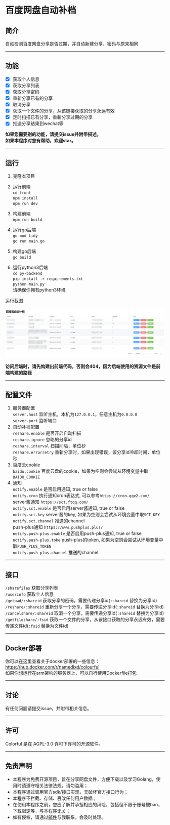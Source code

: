 # 百度网盘自动补档

## 简介
自动检测百度网盘分享是否过期，并自动新建分享，密码与原来相同   

---
## 功能
- [x] 获取个人信息
- [x] 获取分享列表
- [x] 获取分享密码
- [x] 重新分享已有的分享
- [x] 取消分享
- [x] 获取一个文件的分享，从该链接获取的分享永远有效
- [x] 定时扫描已有分享，重新分享过期的分享
- [x] 推送分享结果到wechat等

**如果您需要别的功能，请提交issue并附带描述。**  
**如果本程序对您有帮助，欢迎star。**  

---
## 运行
1. 克隆本项目
2. 运行前端  
    `cd front`  
    `npm install`  
    `npm run dev`  

3. 构建前端  
    `npm run build`  

4. 运行go后端  
    `go mod tidy`  
    `go run main.go`   

5. 构建go后端  
    `go build`  

6. 运行python3后端  
    `cd py-backend`  
    `pip install -r requirements.txt`  
    `python main.py`  
    请确保你拥有python3环境  


运行截图  

![运行截图](/img/运行截图.png)

**访问后端时，请先构建出前端代码，否则会404，因为后端使用的资源文件是前端构建的路径**  


---

## 配置文件
1. 服务器配置  
`server.host` 监听主机，本机为`127.0.0.1`，任意主机为`0.0.0.0`  
`server.port` 监听端口  
2. 自动补档配置  
`reshare.enable` 是否开启自动扫描  
`reshare.ignore` 忽略的分享id  
`reshare.interval` 扫描间隔，单位秒  
`reshare.errorretry` 重新分享时，如果出现错误，该分享id冷却时间，单位秒  
3. 百度云cookie  
`baidu.cookie` 百度云盘的cookie，如果为空则会尝试从环境变量中取`BAIDU_COOKIE`
4. 通知  
`notify.enable` 是否启用通知, true or false  
`notify.cron` 执行通知cron表达式, 可以参考`https://cron.qqe2.com/`  
server酱通知 `https://sct.ftqq.com/`  
`notify.sct.enable` 是否启用server酱通知, true or false  
`notify.sct.key` server酱的key, 如果为空则会尝试从环境变量中取`SCT_KEY`  
`notify.sct.channel` 推送的channel  
push-plus通知 `https://www.pushplus.plus/`  
`notify.push-plus.enable` 是否启用push-plus通知, true or false  
`notify.push-plus.toke` push-plus的token, 如果为空则会尝试从环境变量中取`PUSH_PLUS_TOKEN`  
`notify.push-plus.channel` 推送的channel  

---
## 接口
   `/sharefiles`           获取分享列表  
   `/userinfo`             获取个人信息  
   `/getpwd/:shareid`      获取分享的密码，需要传递分享id(`:shareid` 替换为分享id)  
   `/reshare/:shareid`     重新分享一个分享，需要传递分享id(`:shareid` 替换为分享id)    
   `/cancelshare/:shareid` 取消一个分享，需要传递分享id(`:shareid` 替换为分享id)    
   `/getfileshare/:fsid`   获取一个文件的分享，从该接口获取的分享永远有效，需要传递文件id(`:fsid` 替换为文件id)    

---
## Docker部署
你可以在这里查看关于docker部署的一些信息：https://hub.docker.com/r/namedlxd/colourful  
如果你想运行在arm架构的服务器上，可以自行使用Dockerfile打包

---
## 讨论
有任何问题请提交issue，并附带相关信息。

---
## 许可
Colorful 是在 AGPL-3.0 许可下许可的开源软件。

---
## 免责声明
- 本程序为免费开源项目，旨在分享网盘文件，方便下载以及学习Golang，使用时请遵守相关法律法规，请勿滥用；
- 本程序通过调用官方sdk/接口实现，无破坏官方接口行为；
- 本程序不拦截、存储、篡改任何用户数据；
- 在使用本程序之前，您应了解并承担相应的风险，包括但不限于账号被ban，下载限速等，与本程序无关；
- 如有侵权，请通过[邮件](1171866049@qq.com)与我联系，会及时处理。